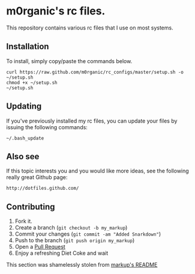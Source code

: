 m0rganic's rc files.
=============

This repository contains various rc files that I use on most systems.

Installation
-----------
To install, simply copy/paste the commands below.

    curl https://raw.github.com/m0rganic/rc_configs/master/setup.sh -o ~/setup.sh
    chmod +x ~/setup.sh
    ~/setup.sh

Updating
-----------
If you've previously installed my rc files, you can update your files by issuing the following commands:

    ~/.bash_update

Also see
------------
If this topic interests you and you would like more ideas, see the following really great Github page:

    http://dotfiles.github.com/

Contributing
------------
1. Fork it.
2. Create a branch (`git checkout -b my_markup`)
3. Commit your changes (`git commit -am "Added Snarkdown"`)
4. Push to the branch (`git push origin my_markup`)
5. Open a [Pull Request][1]
6. Enjoy a refreshing Diet Coke and wait

This section was shamelessly stolen from [markup's README][2]

[1]: http://github.com/github/markup/pulls
[2]: https://github.com/github/markup/blob/master/README.md
